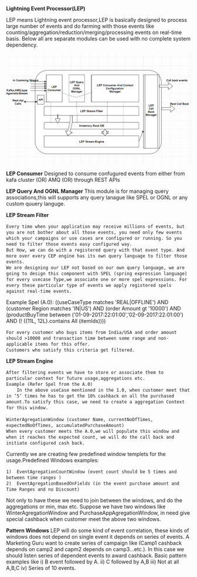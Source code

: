 
**Lightning Event Processor(LEP)**

LEP means Lightning event processor,LEP is basically designed to process large number of events and do farming with those events like counting/aggregation/reduction/merging/processing events on real-time basis.
Below all are separate modules can be used with no complete system dependency.

![Screenshot](image.png)

**LEP Consumer**
	Designed to consume confugured events from either from kafa cluster (OR) AMQ (OR) through REST APIs

**LEP Query And OGNL Manager**
	This module is for managing query associations,this will supports any query lanague like SPEL or OGNL or any custom quuery languge.

**LEP Stream Filter**

	Every time when your application may receive millions of events, but you are not bother about all those events, you need only few events which your campaigns or use cases are configured or running. So you need to filter those events easy configured way.
	But How, we can do with a registered query with that event type. And more over every CEP engine has its own query language to filter those events.
	We are designing our LEP not based on our own query language, we are going to design this component with SPEL (spring expression language) for every usecase Type,we associate one or more spel expressions. For every these particular type of events we apply registered spels against real-time events.

   Example Spel (A.0):
	((useCaseType matches 'REAL|OFFLINE') AND (customer Region matches 'IN|US') 
	AND (order Amount gt '10000') AND (productBuyTime between ('01-09-2017:22:01:00','02-09-2017:22:01:00')  
	AND (! ({11L, 12L}.contains All (itemIds))))

	For every customer who buys items from India/USA and order amount should >10000 and transaction time between some range and non-applicable items for this offer.
	Customers who satisfy this criteria get filtered.

**LEP Stream Engine**

	After filtering events we have to store or associate them to particular context for future usage,aggregations etc.
	Example (Refer Spel from the A.0)
 		In the above useCase mentioned in the 1.0, when customer meet that in ‘5’ times he has to get the 10% cashback on all the purchased amount.To satisfy this case, we need to create a aggregation Context for this window.

	WinterAgregationWindow (customer Name, currentNoOfTimes, expectedNoOfTimes, accumulatedPurchaseAmount)
	When every customer meets the A.0,we will populate this window and when it reaches the expected count, we will do the call back and initiate configured cash back.

Currently we are creating few predefined window templets for the usage.Predefined Windows examples:

	1)	EventAgregationCountWindow (event count should be 5 times and between time ranges )
	2)	EventAgregationBasedOnFields (in the event purchase amount and Time Ranges and no Discount)

Not only to have these we need to join between the windows, and do the aggregations or min, max etc.
Suppose we have two windows like WinterAgregationWindow and PurchaseAppAgregationWindow, in need give special cashback when customer meet the above two windows.

**Pattern Windows**
	LEP will do some kind of event correlation, these kinds of windows does not depend on single event it depends on series of events.
A Marketing Guru want to create series of campaign like (Camp1 cashback depends on camp2 and capm2 depends on camp3...etc.).
In this case we should listen series of dependent events to award cashback.
Basic pattern examples like 
i)	B event followed by A.
ii)	C followed by A,B
iii)	Not at all A,B,C
iv)	Series of 10 events.










 





